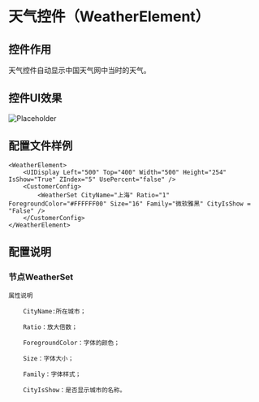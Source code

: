 # 天气控件（WeatherElement）

## 控件作用

天气控件自动显示中国天气网中当时的天气。

## 控件UI效果
![Placeholder](../../images/WeatherElement.png)

## 配置文件样例

```
<WeatherElement>
    <UIDisplay Left="500" Top="400" Width="500" Height="254" IsShow="True" ZIndex="5" UsePercent="false" />
    <CustomerConfig>
        <WeatherSet CityName="上海" Ratio="1" ForegroundColor="#FFFFFF00" Size="16" Family="微软雅黑" CityIsShow = "False" />
    </CustomerConfig>
</WeatherElement>
```

## 配置说明

### 节点WeatherSet

	属性说明

		CityName:所在城市；

		Ratio：放大倍数；

		ForegroundColor：字体的颜色；

		Size：字体大小；

		Family：字体样式；

		CityIsShow：是否显示城市的名称。


